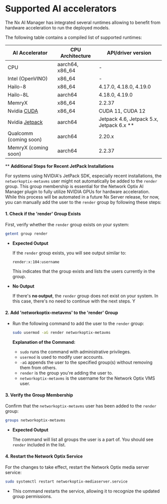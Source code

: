 # Supported AI accelerators

The Nx AI Manager has integrated several runtimes allowing to benefit from hardware acceleration to run the deployed models.

The following table contains a compiled list of supported runtimes:

| AI Accelerator                                                          | CPU Architecture | API/driver version                         |
| ----------------------------------------------------------------------- | ---------------- | ------------------------------------------ |
| CPU                                                                     | aarch64, x86\_64 | -                                          |
| Intel (OpenVINO)                                                        | x86\_64          | -                                          |
| Hailo-8                                                                 | x86\_64          | 4.17.0, 4.18.0, 4.19.0                     |
| Hailo-8L                                                                | aarch64          | 4.18.0, 4.19.0                             |
| MemryX                                                                  | x86\_64          | 2.2.37                                     |
| Nvidia [CUDA](https://developer.nvidia.com/cuda-toolkit-archive)        | x86\_64          | CUDA 11, CUDA 12                           |
| Nvidia [Jetpack](https://developer.nvidia.com/embedded/jetpack-archive) | aarch64          | Jetpack 4.6, Jetpack 5.x, Jetpack 6.x \*\* |
| Qualcomm (coming soon)                                                  | aarch64          | 2.20.x                                     |
| MemryX (coming soon)                                                    | aarch64          | 2.2.37                                     |

\*\*  **Additional Steps for Recent JetPack Installations**

For systems using NVIDIA's JetPack SDK, especially recent installations, the `networkoptix-metavms` user might not automatically be added to the `render` group. This group membership is essential for the Network Optix AI Manager plugin to fully utilize NVIDIA GPUs for hardware acceleration. While this process will be automated in a future Nx Server release, for now, you can manually add the user to the `render` group by following these steps:

#### 1. Check if the 'render' Group Exists

First, verify whether the `render` group exists on your system:

```bash
getent group render
```

*   **Expected Output**

    If the `render` group exists, you will see output similar to:

    ```
    render:x:104:username
    ```

    This indicates that the group exists and lists the users currently in the group.
*   **No Output**

    If there's **no output**, the `render` group does not exist on your system. In this case, there's no need to continue with the next steps. Y

#### 2. Add 'networkoptix-metavms' to the 'render' Group

*   Run the following command to add the user to the `render` group:

    ```bash
    sudo usermod -aG render networkoptix-metavms
    ```

    **Explanation of the Command:**

    * `sudo` runs the command with administrative privileges.
    * `usermod` is used to modify user accounts.
    * `-aG` appends the user to the specified group(s) without removing them from others.
    * `render` is the group you're adding the user to.
    * `networkoptix-metavms` is the username for the Network Optix VMS user.

#### 3. Verify the Group Membership

Confirm that the `networkoptix-metavms` user has been added to the `render` group:

```bash
groups networkoptix-metavms
```

*   **Expected Output**

    The command will list all groups the user is a part of. You should see `render` included in the list.

#### 4. Restart the Network Optix Service

For the changes to take effect, restart the Network Optix media server service:

```bash
sudo systemctl restart networkoptix-mediaserver.service
```

* This command restarts the service, allowing it to recognize the updated group permissions.
